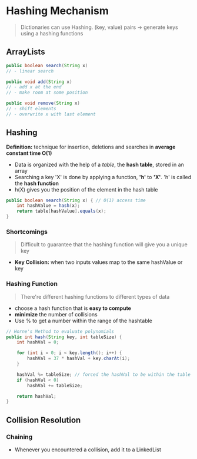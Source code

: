 # Hashing Mechanism

> Dictionaries can use Hashing. (key, value) pairs -> generate keys using a hashing functions

## ArrayLists

```java
public boolean search(String x)
// - linear search

public void add(String x)
// - add x at the end
// - make room at some position

public void remove(String x)
// - shift elements
// - overwrite x with last element
```

## Hashing

**Definition:** technique for insertion, deletions and searches in **average constant time O(1)**

- Data is organized with the help of a _table_, the **hash table**, stored in an array
- Searching a key 'X' is done by applying a function, **'h'** to **'X'**. 'h' is called the **hash function**
- h(X) gives you the position of the element in the hash table

```java
public boolean search(String x) { // O(1) access time
    int hashValue = hash(x);
    return table[hashValue].equals(x);
}
```

### Shortcomings

> Difficult to guarantee that the hashing function will give you a unique key

- **Key Collision:** when two inputs values map to the same hashValue or key

### Hashing Function

> There're different hashing functions to different types of data

- choose a hash function that is **easy to compute**
- **minimize** the number of collisions
- Use % to get a number within the range of the hashtable

```java
// Horne's Method to evaluate polynomials
public int hash(String key, int tableSize) {
    int hashVal = 0;

    for (int i = 0; i < key.length(); i++) {
        hashVal = 37 * hashVal + key.charAt(i);
    }

    hashVal %= tableSize; // forced the hashVal to be within the table
    if (hashVal < 0)
        hashVal += tableSize;

    return hashVal;
}
```

## Collision Resolution

### Chaining

- Whenever you encountered a collision, add it to a LinkedList
